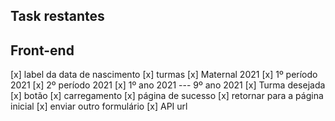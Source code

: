 ## Task restantes

## Front-end
[x] label da data de nascimento
[x] turmas
    [x] Maternal 2021
    [x] 1º período 2021
    [x] 2º período 2021
    [x] 1º ano 2021 --- 9º ano 2021
    [x] Turma desejada
[x] botão
    [x] carregamento
[x] página de sucesso
    [x] retornar para a página inicial
    [x] enviar outro formulário
[x] API url
